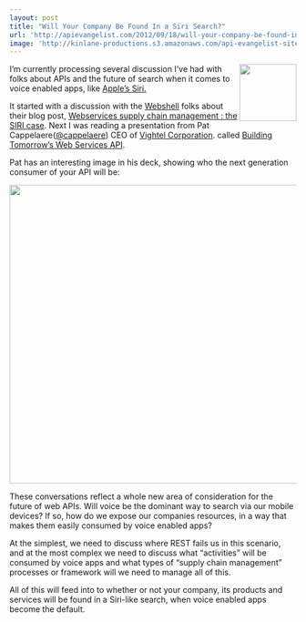 ```yaml
---
layout: post
title: "Will Your Company Be Found In a Siri Search?"
url: 'http://apievangelist.com/2012/09/18/will-your-company-be-found-in-a-siri-search/'
image: 'http://kinlane-productions.s3.amazonaws.com/api-evangelist-site/blog/apple-siri.jpeg'
---
```


<img src="https://s3.amazonaws.com/kinlane-productions/apple/apple-siri.jpeg" alt="" width="100" align="right" />

I’m currently processing several discussion I’ve had with folks about APIs and the future of search when it comes to voice enabled apps, like [Apple’s Siri.][1]

It started with a discussion with the [Webshell][2] folks about their blog post, [Webservices supply chain management : the SIRI case][3]. Next I was reading a presentation from Pat Cappelaere([@cappelaere][4]) CEO of [Vightel Corporation][5]. called [Building Tomorrow’s Web Services API][6].

Pat has an interesting image in his deck, showing who the next generation consumer of your API will be:

<img class="c1" src="https://s3.amazonaws.com/kinlane-productions/api-evangelist/siri/Siri-API-Search.png" alt="" width="525" />

These conversations reflect a whole new area of consideration for the future of web APIs. Will voice be the dominant way to search via our mobile devices? If so, how do we expose our companies resources, in a way that makes them easily consumed by voice enabled apps?

At the simplest, we need to discuss where REST fails us in this scenario, and at the most complex we need to discuss what “activities” will be consumed by voice apps and what types of “supply chain management” processes or framework will we need to manage all of this.

All of this will feed into to whether or not your company, its products and services will be found in a Siri-like search, when voice enabled apps become the default.

   [1]: http://www.apple.com/ios/siri/ (Apples Siri)
   [2]: http://webshell.io/home (Webshell)
   [3]: http://api500.com/post/27440326130/webservices-supply-chain-management-the-siri-case (Webservices supply chain management : the SIRI case)
   [4]: https://twitter.com/cappelaere
   [5]: http://projects.washingtonpost.com/top-secret-america/companies/vightel-corporation/ (Vightel Corporation)
   [6]: http://www.slideshare.net/cappelaere/building-tomorrows-web-services (Building Tomorrow’s Web Services API)
